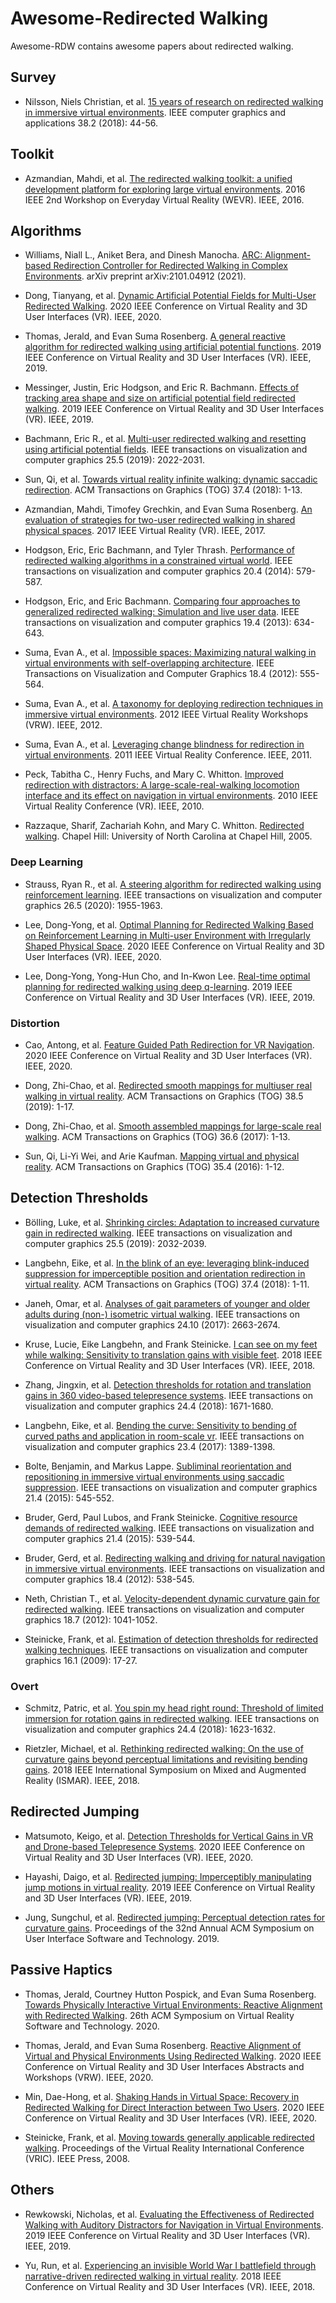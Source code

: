 # Awesome-Redirected Walking
Awesome-RDW contains awesome papers about redirected walking.

## Survey
- Nilsson, Niels Christian, et al. [15 years of research on redirected walking in immersive virtual environments](https://www.gwern.net/docs/technology/2018-nilsson.pdf). IEEE computer graphics and applications 38.2 (2018): 44-56.

## Toolkit
- Azmandian, Mahdi, et al. [The redirected walking toolkit: a unified development platform for exploring large virtual environments](https://ieeexplore.ieee.org/abstract/document/7859537/). 2016 IEEE 2nd Workshop on Everyday Virtual Reality (WEVR). IEEE, 2016.

## Algorithms
- Williams, Niall L., Aniket Bera, and Dinesh Manocha. [ARC: Alignment-based Redirection Controller for Redirected Walking in Complex Environments](https://arxiv.org/pdf/2101.04912.pdf). arXiv preprint arXiv:2101.04912 (2021).

- Dong, Tianyang, et al. [Dynamic Artificial Potential Fields for Multi-User Redirected Walking](https://conferences.computer.org/vr-tvcg/2020/pdfs/VR2020-2f8MzUJjtCXG6Ue9RYFSN2/560800a146/560800a146.pdf). 2020 IEEE Conference on Virtual Reality and 3D User Interfaces (VR). IEEE, 2020.

- Thomas, Jerald, and Evan Suma Rosenberg. [A general reactive algorithm for redirected walking using artificial potential functions](http://www.jeraldthomas.com/files/thomas2019general.pdf). 2019 IEEE Conference on Virtual Reality and 3D User Interfaces (VR). IEEE, 2019.

- Messinger, Justin, Eric Hodgson, and Eric R. Bachmann. [Effects of tracking area shape and size on artificial potential field redirected walking](https://www.cs.purdue.edu/cgvlab/courses/490590VR/notes/VRLocomotion/MultiuserRedirectedWalking/TrackingAreaShapeSizeEffects2019.pdf). 2019 IEEE Conference on Virtual Reality and 3D User Interfaces (VR). IEEE, 2019.

- Bachmann, Eric R., et al. [Multi-user redirected walking and resetting using artificial potential fields](https://www.cs.purdue.edu/cgvlab/courses/490590VR/notes/VRLocomotion/MultiuserRedirectedWalking/APFRedirectedWalking2019.pdf). IEEE transactions on visualization and computer graphics 25.5 (2019): 2022-2031.

- Sun, Qi, et al. [Towards virtual reality infinite walking: dynamic saccadic redirection](https://dl.acm.org/doi/abs/10.1145/3197517.3201294). ACM Transactions on Graphics (TOG) 37.4 (2018): 1-13.

- Azmandian, Mahdi, Timofey Grechkin, and Evan Suma Rosenberg. [An evaluation of strategies for two-user redirected walking in shared physical spaces](https://illusioneering.cs.umn.edu/papers/azmandian-vr2017.pdf). 2017 IEEE Virtual Reality (VR). IEEE, 2017.

- Hodgson, Eric, Eric Bachmann, and Tyler Thrash. [Performance of redirected walking algorithms in a constrained virtual world](https://ieeexplore.ieee.org/abstract/document/6777456). IEEE transactions on visualization and computer graphics 20.4 (2014): 579-587.

- Hodgson, Eric, and Eric Bachmann. [Comparing four approaches to generalized redirected walking: Simulation and live user data](http://www.cs.ucf.edu/courses/cap6121/spr19/readings/hodgson.pdf). IEEE transactions on visualization and computer graphics 19.4 (2013): 634-643.

- Suma, Evan A., et al. [Impossible spaces: Maximizing natural walking in virtual environments with self-overlapping architecture](https://ieeexplore.ieee.org/abstract/document/6165136). IEEE Transactions on Visualization and Computer Graphics 18.4 (2012): 555-564.

- Suma, Evan A., et al. [A taxonomy for deploying redirection techniques in immersive virtual environments](https://www.academia.edu/download/46411372/A_taxonomy_for_deploying_redirection_tec20160612-12333-80hgl8.pdf). 2012 IEEE Virtual Reality Workshops (VRW). IEEE, 2012.

- Suma, Evan A., et al. [Leveraging change blindness for redirection in virtual environments](https://d1wqtxts1xzle7.cloudfront.net/31011923/Leveraging_Change_Blindness_for_Redirection_in_Virtual_Environments.pdf?1364019056=&response-content-disposition=inline%3B+filename%3DLeveraging_change_blindness_for_redirect.pdf&Expires=1619172543&Signature=cjR0Y9NNS3FhzLFXyKHyXLvPh77TYmMWeEHSx~XMQCgl66pI3Ay3xrT5qp2VRE6kDXe-DOQfD9sFRzWMYLEOFrQ7RKJGUQJHyahEBPkW-duW4zee8hXzdvmFqo5C9E-oa8iwEmYE9QbBStc5bNK5I~5N82KEJg72iLWZQLsWeer2g0flJgQUqKBCHAC0X1HSYRxUQOiBdOgtvtd83miJAw~g-9BaDMZy~N7kl3g6Aa3pdgw8uDocK5WMlh5tZuHwfz~JJnRELCWsp~hap2Jb1UaY0pwAqOKDJP8AYOs3FT3wZbdRgmdifzdDUGjSCMv97gAZo5MpwOPT5I7k4nCZaA__&Key-Pair-Id=APKAJLOHF5GGSLRBV4ZA). 2011 IEEE Virtual Reality Conference. IEEE, 2011.

- Peck, Tabitha C., Henry Fuchs, and Mary C. Whitton. [Improved redirection with distractors: A large-scale-real-walking locomotion interface and its effect on navigation in virtual environments](https://www.ncbi.nlm.nih.gov/pmc/articles/PMC4242097/). 2010 IEEE Virtual Reality Conference (VR). IEEE, 2010.

- Razzaque, Sharif, Zachariah Kohn, and Mary C. Whitton. [Redirected walking](http://citeseerx.ist.psu.edu/viewdoc/download?doi=10.1.1.132.4818&rep=rep1&type=pdf). Chapel Hill: University of North Carolina at Chapel Hill, 2005.


### Deep Learning
- Strauss, Ryan R., et al. [A steering algorithm for redirected walking using reinforcement learning](https://tabithapeck.com/wp-content/uploads/2020/04/tvcg-strauss-2973060-x.pdf). IEEE transactions on visualization and computer graphics 26.5 (2020): 1955-1963.

- Lee, Dong-Yong, et al. [Optimal Planning for Redirected Walking Based on Reinforcement Learning in Multi-user Environment with Irregularly Shaped Physical Space](https://conferences.computer.org/vr-tvcg/2020/pdfs/VR2020-2f8MzUJjtCXG6Ue9RYFSN2/560800a155/560800a155.pdf). 2020 IEEE Conference on Virtual Reality and 3D User Interfaces (VR). IEEE, 2020.

- Lee, Dong-Yong, Yong-Hun Cho, and In-Kwon Lee. [Real-time optimal planning for redirected walking using deep q-learning](https://ieeexplore.ieee.org/document/8798121). 2019 IEEE Conference on Virtual Reality and 3D User Interfaces (VR). IEEE, 2019.

### Distortion
- Cao, Antong, et al. [Feature Guided Path Redirection for VR Navigation](https://www.cs.purdue.edu/cgvlab/papers/popescu/2020IEEEVRFeatureGuidedPathRedirectionPopescu.pdf). 2020 IEEE Conference on Virtual Reality and 3D User Interfaces (VR). IEEE, 2020.

- Dong, Zhi-Chao, et al. [Redirected smooth mappings for multiuser real walking in virtual reality](https://dl.acm.org/doi/abs/10.1145/3345554). ACM Transactions on Graphics (TOG) 38.5 (2019): 1-17.

- Dong, Zhi-Chao, et al. [Smooth assembled mappings for large-scale real walking](https://dl.acm.org/doi/abs/10.1145/3130800.3130893). ACM Transactions on Graphics (TOG) 36.6 (2017): 1-13.

- Sun, Qi, Li-Yi Wei, and Arie Kaufman. [Mapping virtual and physical reality](https://dl.acm.org/doi/pdf/10.1145/2897824.2925883). ACM Transactions on Graphics (TOG) 35.4 (2016): 1-12.


## Detection Thresholds
- Bölling, Luke, et al. [Shrinking circles: Adaptation to increased curvature gain in redirected walking](https://drive.google.com/file/d/1RIhCt7TlVg_Xt44zO-K6UL584jG3vyzh/view). IEEE transactions on visualization and computer graphics 25.5 (2019): 2032-2039.

- Langbehn, Eike, et al. [In the blink of an eye: leveraging blink-induced suppression for imperceptible position and orientation redirection in virtual reality](https://par.nsf.gov/servlets/purl/10105866). ACM Transactions on Graphics (TOG) 37.4 (2018): 1-11.

- Janeh, Omar, et al. [Analyses of gait parameters of younger and older adults during (non-) isometric virtual walking](https://sreal.ucf.edu/wp-content/uploads/2019/01/Janeh2018a.pdf). IEEE transactions on visualization and computer graphics 24.10 (2017): 2663-2674.

- Kruse, Lucie, Eike Langbehn, and Frank Steinicke. [I can see on my feet while walking: Sensitivity to translation gains with visible feet](https://basilic.informatik.uni-hamburg.de/Publications/2018/KLS18/template.pdf). 2018 IEEE Conference on Virtual Reality and 3D User Interfaces (VR). IEEE, 2018.

- Zhang, Jingxin, et al. [Detection thresholds for rotation and translation gains in 360 video-based telepresence systems](https://ieeexplore.ieee.org/abstract/document/8314105/). IEEE transactions on visualization and computer graphics 24.4 (2018): 1671-1680.

- Langbehn, Eike, et al. [Bending the curve: Sensitivity to bending of curved paths and application in room-scale vr](https://ieeexplore.ieee.org/abstract/document/7833190/). IEEE transactions on visualization and computer graphics 23.4 (2017): 1389-1398.

- Bolte, Benjamin, and Markus Lappe. [Subliminal reorientation and repositioning in immersive virtual environments using saccadic suppression](https://www.uni-muenster.de/imperia/md/content/psyifp/ae_lappe/freie_dokumente/paper116_1_.pdf). IEEE transactions on visualization and computer graphics 21.4 (2015): 545-552.

- Bruder, Gerd, Paul Lubos, and Frank Steinicke. [Cognitive resource demands of redirected walking](https://ieeexplore.ieee.org/abstract/document/7036075). IEEE transactions on visualization and computer graphics 21.4 (2015): 539-544.

- Bruder, Gerd, et al. [Redirecting walking and driving for natural navigation in immersive virtual environments](https://www.researchgate.net/publication/221688626_Redirecting_Walking_and_Driving_for_Natural_Navigation_in_Immersive_Virtual_Environments). IEEE transactions on visualization and computer graphics 18.4 (2012): 538-545.

- Neth, Christian T., et al. [Velocity-dependent dynamic curvature gain for redirected walking](https://d1wqtxts1xzle7.cloudfront.net/42929836/Velocity-Dependent_Dynamic_Curvature_Gai20160222-12462-1kzncu7.pdf?1456136276=&response-content-disposition=inline%3B+filename%3DVelocity_Dependent_Dynamic_Curvature_Gai.pdf&Expires=1619172327&Signature=T-2lhnx7XdWNz~-qkdBSTtzAtuAzCC1kPNFWsR-v-AuuLtq~g0pNWU6aoXwiSCN4XFyikFJBIyOtDsq0Ch9uJ3ciqd~PwdmnXQS-2YMqXQOpy8~VGmmU6GbsOSQP-7ychIlqn04xuNvGaX388HW2rjiPQjHJXuSu0B7TFVVD2WD2N4YU5IsGUC8BWOeQJJR8e5yTV8KodLpcC-FFL-rktQSqxuIIjR1I4AFfx1HYuIqQcFb8vKJwfV4EOPzgKMhcWjSX7LIRFJ2i-bn4yrvTQyyOZzYKuzEokZJ2IvKfuikjtZvJMG9PA2kMoSeWp00PLUan01amDUKgKtnPGs~m~g__&Key-Pair-Id=APKAJLOHF5GGSLRBV4ZA). IEEE transactions on visualization and computer graphics 18.7 (2012): 1041-1052.

- Steinicke, Frank, et al. [Estimation of detection thresholds for redirected walking techniques](https://d1wqtxts1xzle7.cloudfront.net/47877281/Estimation_of_detection_thresholds_for_r20160807-3153-1ilje8t.pdf?1470639242=&response-content-disposition=inline%3B+filename%3DEstimation_of_Detection_Thresholds_for_R.pdf&Expires=1618404538&Signature=ZgS3XGKS5~tyvwOYedCBoZajeu6Abuv9KlhHS2X3Fg88jcVB9HQ9TuBFfcIHAPqY-l1PPT-FXb8qtQi5PZ5WyTziR25CsJ-Rfyxu9S1KiwhCP~2fveEZc24o994CApNWr9P7PEsqh-sbbGRc7J~NTA-IQQMfy0hGN1tfIrD6TSICjq0OgSXvFcEG-rr2yPxVz35~JteJRwt1mEX~Wiwx~HoX-Or2MLeFZ2VgCAmcUwhhzMNRdveJctRkI4xNeb~dxz34spVgtcI6j-V2f-txrWit40YdhL-BKfsxx8xrWiAAov55k7IdjAnRZs7GmKjLGL5vK5H90ftysodeSJ-oWw__&Key-Pair-Id=APKAJLOHF5GGSLRBV4ZA). IEEE transactions on visualization and computer graphics 16.1 (2009): 17-27.

### Overt
- Schmitz, Patric, et al. [You spin my head right round: Threshold of limited immersion for rotation gains in redirected walking](http://www.graphics.rwth-aachen.de/media/papers/SHCV2018-ThresholdOfLimitedImmersion.pdf). IEEE transactions on visualization and computer graphics 24.4 (2018): 1623-1632.

- Rietzler, Michael, et al. [Rethinking redirected walking: On the use of curvature gains beyond perceptual limitations and revisiting bending gains](https://www.researchgate.net/profile/Enrico_Rukzio/publication/330477362_Rethinking_Redirected_Walking_On_the_Use_of_Curvature_Gains_Beyond_Perceptual_Limitations_and_Revisiting_Bending_Gains/links/5ddd1394a6fdcc2837eab471/Rethinking-Redirected-Walking-On-the-Use-of-Curvature-Gains-Beyond-Perceptual-Limitations-and-Revisiting-Bending-Gains.pdf). 2018 IEEE International Symposium on Mixed and Augmented Reality (ISMAR). IEEE, 2018.


## Redirected Jumping
- Matsumoto, Keigo, et al. [Detection Thresholds for Vertical Gains in VR and Drone-based Telepresence Systems](https://www.researchgate.net/profile/Keigo-Matsumoto-2/publication/342054764_Detection_Thresholds_for_Vertical_Gains_in_VR_and_Drone-based_Telepresence_Systems/links/5fbcc239299bf104cf6eab33/Detection-Thresholds-for-Vertical-Gains-in-VR-and-Drone-based-Telepresence-Systems.pdf). 2020 IEEE Conference on Virtual Reality and 3D User Interfaces (VR). IEEE, 2020.

- Hayashi, Daigo, et al. [Redirected jumping: Imperceptibly manipulating jump motions in virtual reality](https://ieeexplore.ieee.org/abstract/document/8797989). 2019 IEEE Conference on Virtual Reality and 3D User Interfaces (VR). IEEE, 2019.

- Jung, Sungchul, et al. [Redirected jumping: Perceptual detection rates for curvature gains](https://www.researchgate.net/profile/Sungchul_Jung/publication/336657886_Redirected_Jumping_Perceptual_Detection_Rates_for_Curvature_Gains/links/5daf30f4299bf111d4bfc084/Redirected-Jumping-Perceptual-Detection-Rates-for-Curvature-Gains.pdf). Proceedings of the 32nd Annual ACM Symposium on User Interface Software and Technology. 2019.

## Passive Haptics
- Thomas, Jerald, Courtney Hutton Pospick, and Evan Suma Rosenberg. [Towards Physically Interactive Virtual Environments: Reactive Alignment with Redirected Walking](https://illusioneering.cs.umn.edu/papers/thomas-vrst2020.pdf). 26th ACM Symposium on Virtual Reality Software and Technology. 2020.

- Thomas, Jerald, and Evan Suma Rosenberg. [Reactive Alignment of Virtual and Physical Environments Using Redirected Walking](https://wevr.adalsimeone.me/2020/WEVR2020_Thomas.pdf). 2020 IEEE Conference on Virtual Reality and 3D User Interfaces Abstracts and Workshops (VRW). IEEE, 2020.

- Min, Dae-Hong, et al. [Shaking Hands in Virtual Space: Recovery in Redirected Walking for Direct Interaction between Two Users](https://conferences.computer.org/vr-tvcg/2020/pdfs/VR2020-2f8MzUJjtCXG6Ue9RYFSN2/560800a164/560800a164.pdf). 2020 IEEE Conference on Virtual Reality and 3D User Interfaces (VR). IEEE, 2020.

- Steinicke, Frank, et al. [Moving towards generally applicable redirected walking](https://www.researchgate.net/profile/Gerd-Bruder/publication/216813872_Moving_Towards_Generally_Applicable_Redirected_Walking/links/548594b00cf283750c372ad5/Moving-Towards-Generally-Applicable-Redirected-Walking.pdf). Proceedings of the Virtual Reality International Conference (VRIC). IEEE Press, 2008.

## Others
- Rewkowski, Nicholas, et al. [Evaluating the Effectiveness of Redirected Walking with Auditory Distractors for Navigation in Virtual Environments](https://ieeexplore.ieee.org/abstract/document/8798286). 2019 IEEE Conference on Virtual Reality and 3D User Interfaces (VR). IEEE, 2019.

- Yu, Run, et al. [Experiencing an invisible World War I battlefield through narrative-driven redirected walking in virtual reality](https://ieeexplore.ieee.org/document/8448288). 2018 IEEE Conference on Virtual Reality and 3D User Interfaces (VR). IEEE, 2018.
